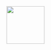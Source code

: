 <div id="header" align="center">
  <img src="https://psv4.userapi.com/c534536/u94258987/docs/d37/d075c5815d89/Russkiy_krol.gif?extra=c2RkTlHlzt-Oraj_AQ9yRR8-eBmiDbG8qU_f8F_NpOutRhb4E5mKPJi1zjKJhs7K7tuGsBevOl8Z8vRX6HAwWZ5GC-u5mb8tgjqUMNPu7EgtszheoqNtv-SHVRunCgwJR8z5FCSFwAesjZWK18q0jXg8BJE" width="100"/>
</div>
